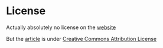 # License

Actually absolutely no license on the [website](https://biofacquim.herokuapp.com)

But the [article](https://www.mdpi.com/2218-273X/9/1/31) is under [Creative Commons Attribution License](https://creativecommons.org/licenses/by/4.0/)